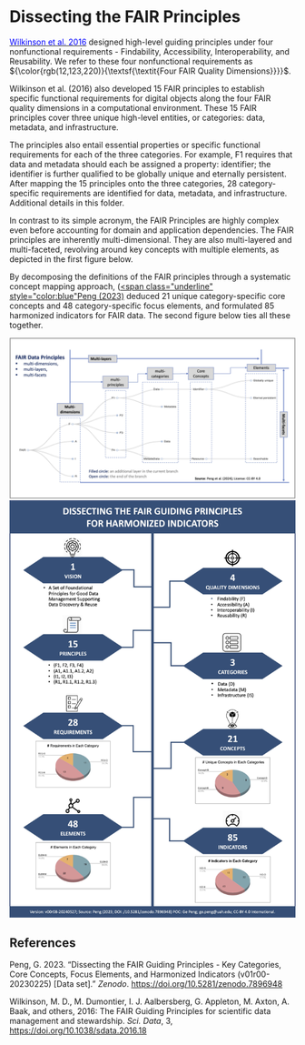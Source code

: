 Dissecting the FAIR Principles
==============================

[<span class="underline" style="color:blue">Wilkinson et al. 2016</span>](https://doi.org/10.1038/sdata.2016.18) designed high-level guiding principles under four nonfunctional requirements - Findability, Accessibility, Interoperability, and Reusability. We refer to these four nonfunctional requirements as ${\color{rgb(12,123,220)}{\textsf{\textit{Four FAIR Quality Dimensions}}}}$.

Wilkinson et al. (2016) also developed 15 FAIR principles to establish specific functional requirements for digital objects along the four FAIR quality dimensions in a computational environment. These 15 FAIR principles cover three unique high-level entities, or categories: data, metadata, and infrastructure. 

The principles also entail essential properties or specific functional requirements for each of the three categories. For example, F1 requires that data and metadata should each be assigned a property: identifier; the identifier is further qualified to be globally unique and eternally persistent. After mapping the 15 principles onto the three categories, 28 category-specific requirements are identified for data, metadata, and infrastructure. Additional details in this folder.

In contrast to its simple acronym, the FAIR Principles are highly complex even before accounting for domain and application dependencies. The FAIR principles are inherently multi-dimensional. They are also multi-layered and multi-faceted, revolving around key concepts with multiple elements, as depicted in the first figure below.

By decomposing the definitions of the FAIR principles through a systematic concept mapping approach, ([<span class="underline" style="color:blue"Peng (2023)</span>](https://doi.org/10.5281/zenodo.7896948) deduced 21 unique category-specific core concepts and 48 category-specific focus elements, and formulated 85 harmonized indicators for FAIR data. The second figure below ties all these together.

<img src="./_images/Peng_etal_2024-IJED-Figure2.jpg" width="850" />

<img src="./_images/Peng_DissectingFAIR-Principles_v00r08.jpg" width="550" />


References
----------

Peng, G. 2023. “Dissecting the FAIR Guiding Principles - Key Categories, Core Concepts, Focus Elements, and Harmonized Indicators (v01r00-20230225) [Data set].” _Zenodo_. https://doi.org/10.5281/zenodo.7896948 

Wilkinson, M. D.,  M. Dumontier, I. J. Aalbersberg, G. Appleton, M. Axton, A. Baak, and others, 2016: The FAIR Guiding Principles for scientific data management and stewardship. _Sci. Data_, 3,  https://doi.org/10.1038/sdata.2016.18
